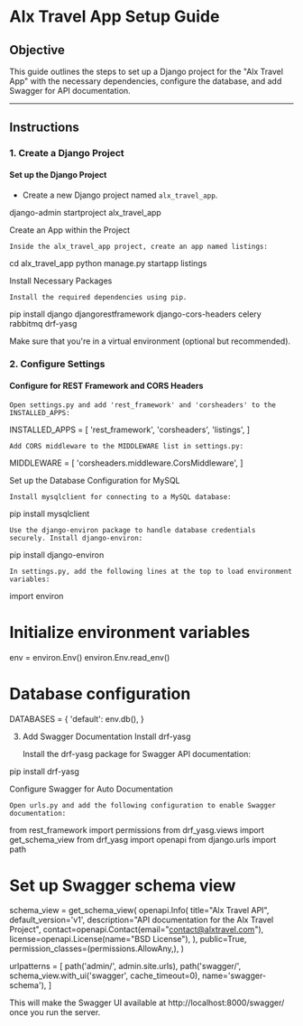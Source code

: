 # Alx Travel App Setup Guide

## Objective

This guide outlines the steps to set up a Django project for the "Alx Travel App" with the necessary dependencies, configure the database, and add Swagger for API documentation.

---

## Instructions

### 1. **Create a Django Project**

#### Set up the Django Project
- Create a new Django project named `alx_travel_app`.


django-admin startproject alx_travel_app

Create an App within the Project

    Inside the alx_travel_app project, create an app named listings:

cd alx_travel_app
python manage.py startapp listings

Install Necessary Packages

    Install the required dependencies using pip.

pip install django djangorestframework django-cors-headers celery rabbitmq drf-yasg

Make sure that you're in a virtual environment (optional but recommended).

### 2. **Configure Settings**

#### Configure for REST Framework and CORS Headers

    Open settings.py and add 'rest_framework' and 'corsheaders' to the INSTALLED_APPS:

INSTALLED_APPS = [
    'rest_framework',
    'corsheaders',
    'listings', 
]

    Add CORS middleware to the MIDDLEWARE list in settings.py:

MIDDLEWARE = [
    'corsheaders.middleware.CorsMiddleware',
]


Set up the Database Configuration for MySQL

    Install mysqlclient for connecting to a MySQL database:

pip install mysqlclient

    Use the django-environ package to handle database credentials securely. Install django-environ:

pip install django-environ

    In settings.py, add the following lines at the top to load environment variables:

import environ

# Initialize environment variables
env = environ.Env()
environ.Env.read_env()  

# Database configuration
DATABASES = {
    'default': env.db(),
}


3. Add Swagger Documentation
Install drf-yasg

    Install the drf-yasg package for Swagger API documentation:

pip install drf-yasg

Configure Swagger for Auto Documentation

    Open urls.py and add the following configuration to enable Swagger documentation:

from rest_framework import permissions
from drf_yasg.views import get_schema_view
from drf_yasg import openapi
from django.urls import path

# Set up Swagger schema view
schema_view = get_schema_view(
    openapi.Info(
        title="Alx Travel API",
        default_version='v1',
        description="API documentation for the Alx Travel Project",
        contact=openapi.Contact(email="contact@alxtravel.com"),
        license=openapi.License(name="BSD License"),
    ),
    public=True,
    permission_classes=(permissions.AllowAny,),
)

urlpatterns = [
    path('admin/', admin.site.urls),
    path('swagger/', schema_view.with_ui('swagger', cache_timeout=0), name='swagger-schema'),
]

This will make the Swagger UI available at http://localhost:8000/swagger/ once you run the server.